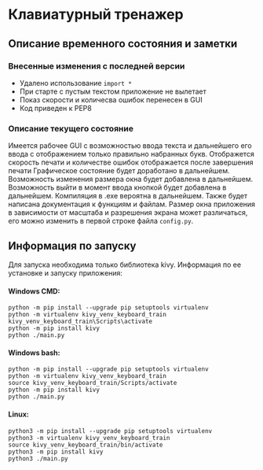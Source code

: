 # Клавиатурный тренажер

## Описание временного состояния и заметки

### Внесенные изменения с последней версии
* Удалено использование `import *`
* При старте с пустым текстом приложение не вылетает
* Показ скорости и количесва ошибок перенесен в GUI
* Код приведен к PEP8

### Описание текущего состояние
Имеется рабочее GUI с возможностью ввода текста и дальнейшего его ввода с отображением только правильно набранных букв.
Отображется скорость печати и количестве ошибок отображается после завершения печати
Графическое состояние будет доработано в дальнейшем.
Возможность изменения размера окна будет добавлена в дальнейшем.
Возможность выйти в момент ввода кнопкой будет добавлена в дальнейшем.
Компиляция в .exe вероятна в дальнейшем.
Также будет написана документация к функциям и файлам.
Размер окна приложения в зависимости от масштаба и разрешения экрана может различаться, 
его можно изменить в первой строке файла `config.py`.

## Информация по запуску
Для запуска необходима только библиотека kivy.
Информация по ее установке и запуску приложения:

#### Windows CMD:

```
python -m pip install --upgrade pip setuptools virtualenv
python -m virtualenv kivy_venv_keyboard_train
kivy_venv_keyboard_train\Scripts\activate
python -m pip install kivy
python ./main.py
```

#### Windows bash:

```
python -m pip install --upgrade pip setuptools virtualenv
python -m virtualenv kivy_venv_keyboard_train
source kivy_venv_keyboard_train/Scripts/activate
python -m pip install kivy
python ./main.py
```

#### Linux:

```
python3 -m pip install --upgrade pip setuptools virtualenv
python3 -m virtualenv kivy_venv_keyboard_train
source kivy_venv_keyboard_train/bin/activate
python3 -m pip install kivy
python3 ./main.py
```
